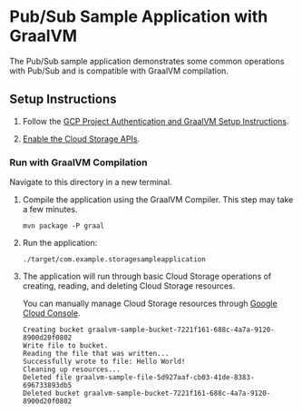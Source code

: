 # Pub/Sub Sample Application with GraalVM

The Pub/Sub sample application demonstrates some common operations with Pub/Sub and is compatible with GraalVM compilation.

## Setup Instructions

1. Follow the [GCP Project Authentication and GraalVM Setup Instructions](../README.md).

2. [Enable the Cloud Storage APIs](https://console.cloud.google.com/apis/api/storage.googleapis.com).

### Run with GraalVM Compilation

Navigate to this directory in a new terminal.

1. Compile the application using the GraalVM Compiler. This step may take a few minutes.

    ```
    mvn package -P graal
    ```
    
2. Run the application:

    ```
    ./target/com.example.storagesampleapplication
    ```

3. The application will run through basic Cloud Storage operations of creating, reading, and deleting Cloud Storage resources.

    You can manually manage Cloud Storage resources through [Google Cloud Console](https://console.cloud.google.com/storage).

    ```
    Creating bucket graalvm-sample-bucket-7221f161-688c-4a7a-9120-8900d20f0802
    Write file to bucket.
    Reading the file that was written...
    Successfully wrote to file: Hello World!
    Cleaning up resources...
    Deleted file graalvm-sample-file-5d927aaf-cb03-41de-8383-696733893db5
    Deleted bucket graalvm-sample-bucket-7221f161-688c-4a7a-9120-8900d20f0802
   ```
